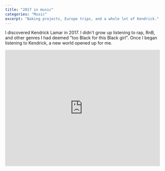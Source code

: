 ```yaml
---
title: "2017 in music"
categories: "Music"
excerpt: "Baking projects, Europe trips, and a whole lot of Kendrick."
---
```

I discovered Kendrick Lamar in 2017. I didn't grow up listening to rap, RnB, and other genres I had deemed "too Black for this Black girl". Once I began listening to Kendrick, a new world opened up for me. 

<iframe src="https://open.spotify.com/embed/playlist/75WLtv7GaW2zlvYfyCy1lV?theme=0" width="100%" height="380" frameBorder="0" allowtransparency="true" allow="encrypted-media"></iframe>